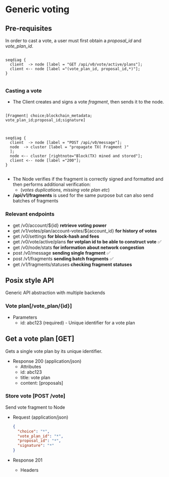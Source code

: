 # Generic voting

## Pre-requisites

In order to cast a vote, a user must first obtain a *proposal_id* and *vote_plan_id*.

```kroki-seqdiag

seqdiag {
  client  -> node [label = "GET /api/v0/vote/active/plans"];
  client <-- node [label ="(vote_plan_id, proposal_id,*)"];
}
    
```

### Casting a vote

- The Client creates and signs a vote *fragment*, then sends it to the node.

```kroki-nomnoml

[Fragment| choice;blockchain_metadata; vote_plan_id;proposal_id;signature]
    
```

```kroki-seqdiag

seqdiag {
  client  -> node [label = "POST /api/v0/message"];
  node  -> cluster [label = "propagate TX( Fragment )"
  ];
  node <-- cluster [rightnote="Block(TX) mined and stored"];
  client <-- node [label ="200"];
}
    
```

- The Node verifies if the fragment is correctly signed and formatted and then performs additional verification:
  - (*votes duplications, missing vote plan etc*)
- **/api/v1/fragments** is used for the same purpose but can also send batches of fragments

### Relevant endpoints

- get /v0/account/${id} **retrieve voting power**
- get /v1/votes/plan/account-votes/${account_id} **for history of votes**
- get /v0/settings **for block-hash and fees**
- get /v0/vote/active/plans **for votplan id to be able to construct vote** ✅
- get /v0/node/stats **for information about network congestion**
- post /v0/message **sending single fragment** ✅
- post /v1/fragments **sending batch fragments** ✅
- get /v1/fragments/statuses **checking fragment statuses**


## Posix style API

Generic API abstraction with multiple backends

### Vote plan[/vote_plan/{id}]

- Parameters
  - id: abc123 (required) - Unique identifier for a vote plan

## Get a vote plan [GET]

Gets a single vote plan by its unique identifier.

- Response 200 (application/json)
  - Attributes
  - id: abc123
  - title: vote plan
  - content: [proposals]

### Store vote [POST /vote]

Send vote fragment to Node

- Request (application/json)

  ```json
  {
	"choice": "*",
	"vote_plan_id": "*",
	"proposal_id": "*",
	"signature": "*"
  }
  ```

- Response 201
  - Headers
